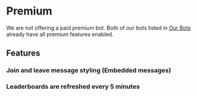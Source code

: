 # Premium

We are not offering a paid premium bot. Both of our bots listed in [Our Bots](/ro/getting-started/our-bots.md) already have all premium features enabled.

## Features

### Join and leave message styling \(Embedded messages\)

### Leaderboards are refreshed every 5 minutes
